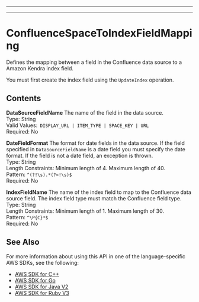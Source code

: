 --------

--------

# ConfluenceSpaceToIndexFieldMapping<a name="API_ConfluenceSpaceToIndexFieldMapping"></a>

Defines the mapping between a field in the Confluence data source to a Amazon Kendra index field\.

You must first create the index field using the `UpdateIndex` operation\. 

## Contents<a name="API_ConfluenceSpaceToIndexFieldMapping_Contents"></a>

 **DataSourceFieldName**   <a name="Kendra-Type-ConfluenceSpaceToIndexFieldMapping-DataSourceFieldName"></a>
The name of the field in the data source\.   
Type: String  
Valid Values:` DISPLAY_URL | ITEM_TYPE | SPACE_KEY | URL`   
Required: No

 **DateFieldFormat**   <a name="Kendra-Type-ConfluenceSpaceToIndexFieldMapping-DateFieldFormat"></a>
The format for date fields in the data source\. If the field specified in `DataSourceFieldName` is a date field you must specify the date format\. If the field is not a date field, an exception is thrown\.  
Type: String  
Length Constraints: Minimum length of 4\. Maximum length of 40\.  
Pattern: `^(?!\s).*(?<!\s)$`   
Required: No

 **IndexFieldName**   <a name="Kendra-Type-ConfluenceSpaceToIndexFieldMapping-IndexFieldName"></a>
The name of the index field to map to the Confluence data source field\. The index field type must match the Confluence field type\.  
Type: String  
Length Constraints: Minimum length of 1\. Maximum length of 30\.  
Pattern: `^\P{C}*$`   
Required: No

## See Also<a name="API_ConfluenceSpaceToIndexFieldMapping_SeeAlso"></a>

For more information about using this API in one of the language\-specific AWS SDKs, see the following:
+  [ AWS SDK for C\+\+](https://docs.aws.amazon.com/goto/SdkForCpp/kendra-2019-02-03/ConfluenceSpaceToIndexFieldMapping) 
+  [ AWS SDK for Go](https://docs.aws.amazon.com/goto/SdkForGoV1/kendra-2019-02-03/ConfluenceSpaceToIndexFieldMapping) 
+  [ AWS SDK for Java V2](https://docs.aws.amazon.com/goto/SdkForJavaV2/kendra-2019-02-03/ConfluenceSpaceToIndexFieldMapping) 
+  [ AWS SDK for Ruby V3](https://docs.aws.amazon.com/goto/SdkForRubyV3/kendra-2019-02-03/ConfluenceSpaceToIndexFieldMapping) 